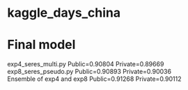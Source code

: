 # kaggle_days_china

# Final model
exp4_seres_multi.py Public=0.90804 Private=0.89669  
exp8_seres_pseudo.py Public=0.90893 Private=0.90036  
Ensemble of exp4 and exp8 Public=0.91268 Private=0.90112  
